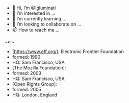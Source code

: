 - 👋 Hi, I’m @Igluminati
- 👀 I’m interested in ...
- 🌱 I’m currently learning ...
- 💞️ I’m looking to collaborate on ...
- 📫 How to reach me ...

<!---
Igluminati/Igluminati is a ✨ special ✨ repository because its `README.md` (this file) appears on your GitHub profile.
You can click the Preview link to take a look at your changes.
--->
~oi~

* [https://www.eff.org/]: Electronic Frontier Foundation
*   formed: 1990
*   HQ: Sam Francisco, USA
* [The Mozilla Foundation]:
*   formed: 2003
*   HQ: Sam Francisco, USA
* [Open Rights Group]:
*   formed: 2005
*   HQ: London, England

